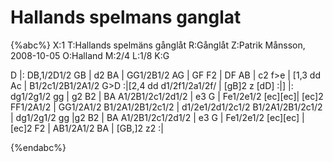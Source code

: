 # Hallands spelmans ganglat

{%abc%}
X:1
T:Hallands spelmäns gånglåt
R:Gånglåt
Z:Patrik Månsson, 2008-10-05
O:Halland
M:2/4
L:1/8
K:G

D |: DB,1/2D1/2 GB | d2 BA | GG1/2B1/2 AG | GF F2 | DF AB | c2 f>e |
[1,3 dd Ac | B1/2c1/2B1/2A1/2 G>D :|[2,4 dd d1/2f1/2a1/2f/ | [gB]2 z [dD] :|]
|: dg1/2g1/2 gg | g2 B2 | BA A1/2B1/2c1/2d1/2 | e3 G | Fe1/2e1/2 [ec][ec]| [ec]2 FF1/2A1/2 |
GG1/2A1/2 B1/2A1/2B1/2c1/2 | d1/2e1/2d1/2c1/2 B1/2A1/2B1/2c1/2 | dg1/2g1/2 gg |g2 B2 | 
BA A1/2B1/2c1/2d1/2 | e3 G | Fe1/2e1/2 [ec][ec] | [ec]2 F2 | AB1/2A1/2 BA | [GB,]2 z2 :|




{%endabc%}

